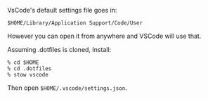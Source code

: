 VsCode's default settings file goes in: 

~~~~~
$HOME/Library/Application Support/Code/User
~~~~~

However you can open it from anywhere and VSCode will use that. 

Assuming .dotfiles is cloned, Install: 

~~~~~
% cd $HOME
% cd .dotfiles
% stow vscode
~~~~~

Then open `$HOME/.vscode/settings.json`.
